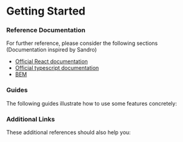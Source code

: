 # Getting Started

### Reference Documentation

For further reference, please consider the following sections (Documentation inspired by Sandro)

* [Official React documentation](https://reactjs.org/)
* [Official typescript documentation](https://www.typescriptlang.org/)
* [BEM](http://getbem.com/introduction/)

### Guides

The following guides illustrate how to use some features concretely:


### Additional Links

These additional references should also help you:


